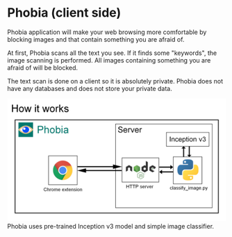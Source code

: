 # Phobia (client side)
Phobia application will make your web browsing more comfortable by blocking images and that contain something you are afraid of.

At first, Phobia scans all the text you see. If it finds some "keywords", the image scanning is performed. All images containing something you are afraid of will be blocked.

The text scan is done on a client so it is absolutely private. Phobia does not have any databases and does not store your private data.

![Alt text](images/Structure.png)
Phobia uses pre-trained Inception v3 model and simple image classifier.
